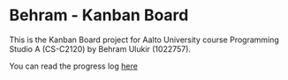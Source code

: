 # Behram - Kanban Board

This is the Kanban Board project for Aalto University course Programming Studio A (CS-C2120) by Behram Ulukir (1022757).


You can read the progress log [here](https://version.aalto.fi/gitlab/ulukirb1/behram-kanban-board/-/blob/main/progress_log.txt?ref_type=heads)